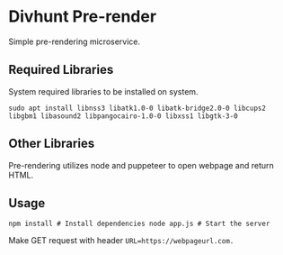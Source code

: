 # Divhunt Pre-render
Simple pre-rendering microservice.

## Required Libraries
System required libraries to be installed on system.

`
sudo apt install libnss3 libatk1.0-0 libatk-bridge2.0-0 libcups2 libgbm1 libasound2 libpangocairo-1.0-0 libxss1 libgtk-3-0
`

## Other Libraries
Pre-rendering utilizes node and puppeteer to open webpage and return HTML.

## Usage

`
npm install # Install dependencies
node app.js # Start the server
`

Make GET request with header `URL=https://webpageurl.com.`
